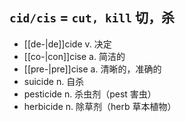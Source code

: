 ## `cid/cis` = `cut, kill` 切，杀

- [[de-|de]]cide v. 决定
- [[co-|con]]cise a. 简洁的
- [[pre-|pre]]cise a. 清晰的，准确的
- suicide n. 自杀
- pesticide n. 杀虫剂（pest 害虫）
- herbicide n. 除草剂（herb 草本植物）